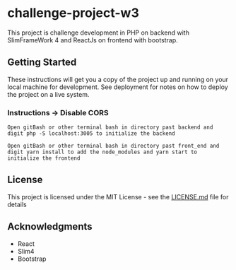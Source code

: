 # challenge-project-w3

This project is challenge development in PHP on backend with SlimFrameWork 4 and ReactJs on frontend with bootstrap. 

## Getting Started

 These instructions will get you a copy of the project up and running on your local machine for development. See deployment for notes on how to deploy the project on a live system.

### Instructions -> Disable CORS 

```
Open gitBash or other terminal bash in directory past backend and digit php -S localhost:3005 to initialize the backend 

```
```
Open gitBash or other terminal bash in directory past front_end and digit yarn install to add the node_modules and yarn start to initialize the frontend
```

## License

This project is licensed under the MIT License - see the [LICENSE.md](LICENSE.md) file for details

## Acknowledgments

* React
* Slim4
* Bootstrap
